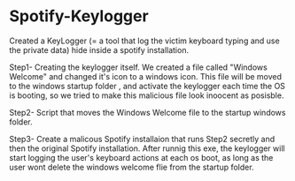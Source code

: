 # Spotify-Keylogger
Created a KeyLogger (= a tool that log the victim keyboard typing and use the private data) hide inside a spotify installation.

Step1-
Creating the keylogger itself. 
We created a file called "Windows Welcome" and changed it's icon to a windows icon.
This file will be moved to the windows startup folder , and activate the keylogger each time the OS is booting, 
so we tried to make this malicious file look inoocent as posisble.

Step2-
Script that moves the Windows Welcome file to the startup windows folder.

Step3-
Create a malicous Spotify installaion that runs Step2 secretly and then the original Spotify installation.
After runnig this exe, the keylogger will start logging the user's keyboard actions at each os boot,
as long as the user wont delete the windows welcome flie from the startup folder.
